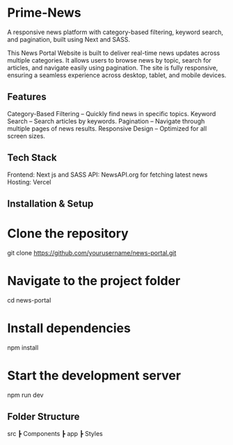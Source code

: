 # Prime-News
A responsive news platform with category-based filtering, keyword search, and pagination, built using Next and SASS.

This News Portal Website is built to deliver real-time news updates across multiple categories. It allows users to browse news by topic, search for articles, and navigate easily using pagination.
The site is fully responsive, ensuring a seamless experience across desktop, tablet, and mobile devices.

## Features
Category-Based Filtering – Quickly find news in specific topics.
Keyword Search – Search articles by keywords.
Pagination – Navigate through multiple pages of news results.
Responsive Design – Optimized for all screen sizes.

## Tech Stack
Frontend: Next js and SASS
API: NewsAPI.org for fetching latest news
Hosting: Vercel

## Installation & Setup
# Clone the repository
git clone https://github.com/yourusername/news-portal.git

# Navigate to the project folder
cd news-portal

# Install dependencies
npm install

# Start the development server
npm run dev

## Folder Structure
src
 ┣ Components
 ┣ app
 ┣ Styles
